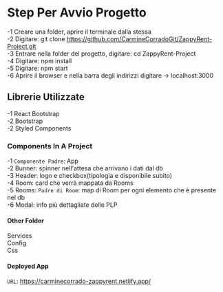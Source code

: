 # Step Per Avvio Progetto

-1 Creare una folder, aprire il terminale dalla stessa <br>
-2 Digitare: git clone https://github.com/CarmineCorradoGit/ZappyRent-Project.git <br>
-3 Entrare nella folder del progetto, digitare: cd ZappyRent-Project <br>
-4 Digitare: npm install <br>
-5 Digitare: npm start <br>
-6 Aprire il browser e nella barra degli indirizzi digitare -> localhost:3000 <br>

## Librerie Utilizzate

-1 React Bootstrap <br>
-2 Bootstrap <br>
-2 Styled Components <br>

### Components In A Project

-1 `Componente Padre`: App <br>
-2 Bunner: spinner nell'attesa che arrivano i dati dal db <br>
-3 Header: logo e checkbox(tipologia e disponibile subito) <br>
-4 Room: card che verrà mappata da Rooms <br>
-5 Rooms: `Padre di Room`: map di Room per ogni elemento che è presente nel db <br>
-6 Modal: info più dettagliate delle PLP <br>

#### Other Folder

Services <br>
Config <br>
Css <br>

#### Deployed App

`URL`: https://carminecorrado-zappyrent.netlify.app/
